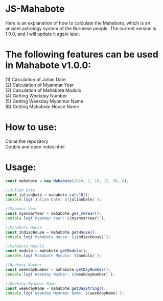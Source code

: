 # JS-Mahabote
 Here is an explanation of how to calculate the Mahabote, which is an ancient astrology system of the Burmese people. The current version is 1.0.0, and I will update it again later.

# The following features can be used in Mahabote v1.0.0:

(1) Calculation of Julian Date<br>
(2) Calculation of Myanmar Year<br>
(3) Calculation of Mahabote Modulo<br>
(4) Getting Weekday Number<br>
(5) Getting Weekday Myanmar Name<br>
(6) Getting Mahabote House Name<br>

# How to use:
Clone the repository <br>
Double and open index.html

# Usage:
````javascript
const mahabote = new Mahabote(2024, 1, 18, 12, 30, 0);

//Julian Date
const julianDate = mahabote.calcJD();
console.log(`Julian Date: ${julianDate}`);

//Myanmar Year
const myanmarYear = mahabote.get_mmYear();
console.log(`Myanmar Year: ${myanmarYear}`);

//Mahabote House
const zodiacHouse = mahabote.getHouse();
console.log(`Mahabote House: ${zodiacHouse}`);

//Mahabote Modulo
const modulo = mahabote.getModulo();
console.log(`Mahabote Modulo: ${modulo}`);

//Weekday Number
const weekdayNumber = mahabote.getDayNumber();
console.log(`Weekday Number: ${weekdayNumber}`);

//Weekday Myanmar Name
const weekdayName = mahabote.getDayString();
console.log(`Weekday Myanmar Name: ${weekdayName}`);
````
